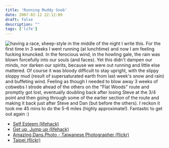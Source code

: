 ```yaml
---
title: 'Running Muddy Snob'
date: 2007-02-12 22:12:09
draft: false
description: ""
tags: ['life']
---
```


![](/shared/2007/02/photos-burakyilmaz61.jpg "having a race, sheep-style") in the middle of the night I write this. For the first time in 3 weeks I went running (at lunchtime) and now I am feeling fucking knuncked. In the ferocious wind, in the howling gale, the rain was blown forcefully into our souls (and faces). Yet this didn't dampen our minds, nor darken our spirits, because we were out running and little else mattered. Of course it was bloody difficult to stay upright, with the slippy sloppy mud (result of supersaturated earth from last week's snow and rain) and buffeting wind. Feeling as though I needed to blow away 3 weeks of cobwebs I strode ahead of the others on the "Flat Woods" route and promptly got lost, eventually doubling back after losing Steve at the 3/4 point and then going through some of the earlier section of the route and making it back just after Steve and Dan (but before the others). I reckon it took me 45 mins to do the 5-6 miles (highly approximate!). Fantastic to get out again :)

*   [Self Esteem (lifehack)](http://ririanproject.com/2007/02/01/wake-up-feeling-great-with-these-22-tips-for-high-self-esteem/)
*   [Get up, Jump up (lifehack)](http://www.lifehack.org/articles/productivity/productivity-boost-how-to-start-your-day-at-500-am.html)
*   [Amazing Dans.Photo - Taiwanese Photographer (flickr)](http://www.flickr.com/photos/dans180/)
*   [Taipei (flickr)](http://www.flickr.com/photos/dans180/53775203/)